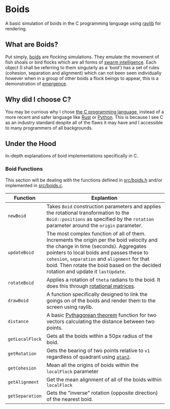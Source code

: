 # Boids

A basic simulation of boids in the C programming language using [raylib](https://www.raylib.com/) for rendering.

## What are Boids?

Put simply, [boids](https://en.wikipedia.org/wiki/Boids) are flocking simulations. They emulate the movement of fish shoals or bird flocks which are all forms of [swarm intelligence](https://en.wikipedia.org/wiki/Swarm_intelligence). Each object (I shall be referring to them singularly as a 'boid') has a set of rules (cohesion, separation and alignment) which can not been seen individually however when in a group of other boids a flock beings to appear, this is a demonstration of [emergence](https://en.wikipedia.org/wiki/Emergence).

## Why did I choose C?

You may be currious why I chose [the C programming language](https://en.wikipedia.org/wiki/C_(programming_language)), instead of a more recent and safer language like [Rust](https://www.rust-lang.org/) or [Python](https://www.python.org/). This is because I see C as an industry standard despite all of the flaws it may have and I accessible to many programmers of all backgrounds.

## Under the Hood

In-depth explanations of boid implementations specifically in C.

### Boid Functions

This section will be dealing with the functions defined in [src/boids.h](https://github.com/KJ002/Boids/blob/main/src/boids.h) and/or implemented in [src/boids.c](https://github.com/KJ002/Boids/blob/main/src/boids.c).

Function | Explantion
---|---
`newBoid` | Takes `Boid` construction parameters and applies the rotational transformation to the `Boid::positions` as specified by the `rotation` parameter around the `origin` parameter.
`updateBoid` | The most complex function of all of them. Increments the origin per the boid velocity and the change in time (seconds). Aggregates pointers to local boids and passes these to `cohesion`, `separation` and `alignment` for that boid. Then rotate the boid based on the decided rotation and update it `lastUpdate`.
`rotateBoid` | Applies a rotation of `theta` radians to the boid. It does this through [rotational matrices](https://en.wikipedia.org/wiki/Rotation_matrix).
`drawBoid` | A function specifically designed to link the goings on of the boids and render them to the screen using raylib.
`distance` | A basic [Pythagorean theorem](https://en.wikipedia.org/wiki/Pythagorean_theorem) function for two vectors calculating the distance between two points.
`getLocalFlock` | Gets all the boids within a 50px radius of the boid.
`getRotation` | Gets the bearing of two points relative to `v1` regardless of quadrant using [`atan2`](https://en.wikipedia.org/wiki/Atan2).
`getCohesion` | Mean all the origins of boids within the `localFlock` parameter
`getAlignment` | Get the mean alignment of all of the boids within `localFlock`
`getSeparation` | Gets the "inverse" rotation (opposite direction) of the nearest boid.
